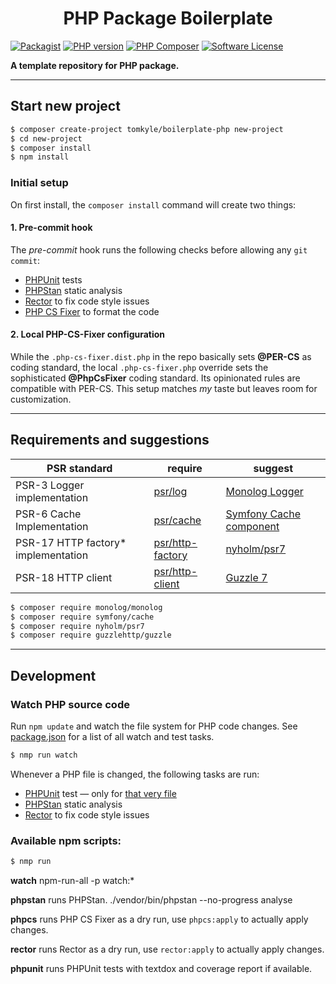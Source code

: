 <h1 align="center">PHP Package Boilerplate</h1>

[![Packagist](https://img.shields.io/packagist/v/tomkyle/boilerplate-php.svg?style=flat)](https://packagist.org/packages/tomkyle/boilerplate-php )
[![PHP version](https://img.shields.io/packagist/php-v/tomkyle/boilerplate-php.svg)](https://packagist.org/packages/tomkyle/boilerplate-php )
[![PHP Composer](https://github.com/tomkyle/boilerplate-php/actions/workflows/php.yml/badge.svg)](https://github.com/tomkyle/boilerplate-php/actions/workflows/php.yml)
[![Software License](https://img.shields.io/badge/license-MIT-brightgreen.svg)](LICENSE)

**A template repository for PHP package.**

---

## Start new project

```bash
$ composer create-project tomkyle/boilerplate-php new-project  
$ cd new-project
$ composer install
$ npm install
```

### Initial setup

On first install, the `composer install` command will create two things:

#### 1. Pre-commit hook
The _pre-commit_ hook runs the following checks before allowing any `git commit`:

- [PHPUnit](https://phpunit.de/documentation.html) tests
- [PHPStan](https://phpstan.org/) static analysis
- [Rector](https://getrector.com/) to fix code style issues
- [PHP CS Fixer](https://cs.symfony.com/) to format the code	

#### 2. Local PHP-CS-Fixer configuration
While the `.php-cs-fixer.dist.php` in the repo basically sets **@PER-CS** as coding standard, the local `.php-cs-fixer.php` override sets the sophisticated **@PhpCsFixer** coding standard. Its opinionated rules are compatible with PER-CS. This setup matches _my_ taste but leaves room for customization.



---

## Requirements and suggestions

| PSR standard                        | require                                                      | suggest                                                      |
| ----------------------------------- | ------------------------------------------------------------ | ------------------------------------------------------------ |
| PSR-3 Logger implementation         | [psr/log](https://packagist.org/packages/psr/log)            | [Monolog Logger](https://github.com/Seldaek/monolog)         |
| PSR-6 Cache Implementation          | [psr/cache](https://packagist.org/packages/psr/cache)        | [Symfony Cache component](https://symfony.com/components/Cache) |
| PSR-17 HTTP factory* implementation | [psr/http-factory](https://packagist.org/packages/psr/http-factory) | [nyholm/psr7](nyholm/psr7)                                   |
| PSR-18 HTTP client                  | [psr/http-client](https://packagist.org/packages/psr/http-client) | [Guzzle 7](https://packagist.org/packages/guzzlehttp/guzzle) |


```bash
$ composer require monolog/monolog
$ composer require symfony/cache
$ composer require nyholm/psr7
$ composer require guzzlehttp/guzzle
```



---

## Development


### Watch PHP source code

Run `npm update` and watch the file system for PHP code changes. See [package.json](package.json) for a list of all watch and test tasks.

```bash
$ nmp run watch
```

Whenever a PHP file is changed, the following tasks are run:

- [PHPUnit](https://phpunit.de/documentation.html) test — only for [that very file](https://github.com/tomkyle/find-run-test)
- [PHPStan](https://phpstan.org/) static analysis
- [Rector](https://getrector.com/) to fix code style issues


### Available npm scripts:

```bash
$ nmp run
```

**watch**
    npm-run-all -p watch:*

**phpstan** runs PHPStan.
    ./vendor/bin/phpstan --no-progress analyse

**phpcs** runs PHP CS Fixer as a dry run, use `phpcs:apply` to actually apply changes.

**rector**  runs Rector as a dry run, use `rector:apply` to actually apply changes.

**phpunit** runs PHPUnit tests with textdox and coverage report if available.
